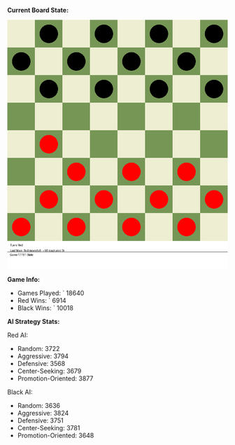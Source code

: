 
**Current Board State:**  
<!-- START_GIF -->
![Checkers Game](./checkers_game.gif)
<!-- END_GIF -->

**Game Info:**  
- Games Played: `<!-- GAMES_PLAYED --> 18640
- Red Wins: `<!-- RED_WINS --> 6914
- Black Wins: `<!-- BLACK_WINS --> 10018

<!-- AI_STATS -->
**AI Strategy Stats:**

Red AI:
- Random: 3722
- Aggressive: 3794
- Defensive: 3568
- Center-Seeking: 3679
- Promotion-Oriented: 3877

Black AI:
- Random: 3636
- Aggressive: 3824
- Defensive: 3751
- Center-Seeking: 3781
- Promotion-Oriented: 3648
